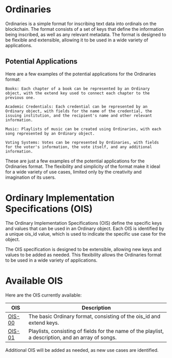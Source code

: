 # Ordinaries

Ordinaries is a simple format for inscribing text data into ordinals on the blockchain. The format consists of a set of keys that define the information being inscribed, as well as any relevant metadata. The format is designed to be flexible and extensible, allowing it to be used in a wide variety of applications.

## Potential Applications

Here are a few examples of the potential applications for the Ordinaries format:

    Books: Each chapter of a book can be represented by an Ordinary object, with the extend key used to connect each chapter to the previous one.

    Academic Credentials: Each credential can be represented by an Ordinary object, with fields for the name of the credential, the issuing institution, and the recipient's name and other relevant information.

    Music: Playlists of music can be created using Ordinaries, with each song represented by an Ordinary object.

    Voting Systems: Votes can be represented by Ordinaries, with fields for the voter's information, the vote itself, and any additional information.

These are just a few examples of the potential applications for the Ordinaries format. The flexibility and simplicity of the format make it ideal for a wide variety of use cases, limited only by the creativity and imagination of its users.

# Ordinary Implementation Specifications (OIS)

The Ordinary Implementation Specifications (OIS) define the specific keys and values that can be used in an Ordinary object. Each OIS is identified by a unique ois_id value, which is used to indicate the specific use case for the object.

The OIS specification is designed to be extensible, allowing new keys and values to be added as needed. This flexibility allows the Ordinaries format to be used in a wide variety of applications.

# Available OIS

Here are the OIS currently available:

| OIS | Description |
|-----|-------------|
|[OIS-00](OIS-00.md)| The basic Ordinary format, consisting of the ois_id and extend keys.|
|[OIS-01](OIS-01.md)| Playlists, consisting of fields for the name of the playlist, a description, and an array of songs.|

Additional OIS will be added as needed, as new use cases are identified.
